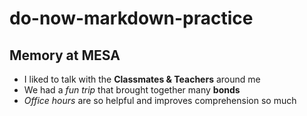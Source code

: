 # do-now-markdown-practice

## Memory at MESA

- I liked to talk with the **Classmates & Teachers** around me
- We had a *fun trip* that brought together many **bonds**
- *Office hours* are so helpful and improves comprehension so much
